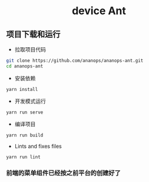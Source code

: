 <h1 align="center">device Ant</h1>



项目下载和运行
----

- 拉取项目代码
```bash
git clone https://github.com/ananops/ananops-ant.git
cd ananops-ant
```

- 安装依赖
```
yarn install
```

- 开发模式运行
```
yarn run serve
```

- 编译项目
```
yarn run build
```

- Lints and fixes files
```
yarn run lint
```

### 前端的菜单组件已经按之前平台的创建好了
